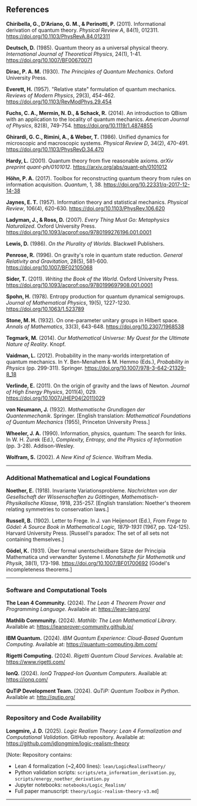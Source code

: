 ## References

**Chiribella, G., D'Ariano, G. M., & Perinotti, P.** (2011). Informational derivation of quantum theory. *Physical Review A*, 84(1), 012311. https://doi.org/10.1103/PhysRevA.84.012311

**Deutsch, D.** (1985). Quantum theory as a universal physical theory. *International Journal of Theoretical Physics*, 24(1), 1-41. https://doi.org/10.1007/BF00670071

**Dirac, P. A. M.** (1930). *The Principles of Quantum Mechanics*. Oxford University Press.

**Everett, H.** (1957). "Relative state" formulation of quantum mechanics. *Reviews of Modern Physics*, 29(3), 454-462. https://doi.org/10.1103/RevModPhys.29.454

**Fuchs, C. A., Mermin, N. D., & Schack, R.** (2014). An introduction to QBism with an application to the locality of quantum mechanics. *American Journal of Physics*, 82(8), 749-754. https://doi.org/10.1119/1.4874855

**Ghirardi, G. C., Rimini, A., & Weber, T.** (1986). Unified dynamics for microscopic and macroscopic systems. *Physical Review D*, 34(2), 470-491. https://doi.org/10.1103/PhysRevD.34.470

**Hardy, L.** (2001). Quantum theory from five reasonable axioms. *arXiv preprint quant-ph/0101012*. https://arxiv.org/abs/quant-ph/0101012

**Höhn, P. A.** (2017). Toolbox for reconstructing quantum theory from rules on information acquisition. *Quantum*, 1, 38. https://doi.org/10.22331/q-2017-12-14-38

**Jaynes, E. T.** (1957). Information theory and statistical mechanics. *Physical Review*, 106(4), 620-630. https://doi.org/10.1103/PhysRev.106.620

**Ladyman, J., & Ross, D.** (2007). *Every Thing Must Go: Metaphysics Naturalized*. Oxford University Press. https://doi.org/10.1093/acprof:oso/9780199276196.001.0001

**Lewis, D.** (1986). *On the Plurality of Worlds*. Blackwell Publishers.

**Penrose, R.** (1996). On gravity's role in quantum state reduction. *General Relativity and Gravitation*, 28(5), 581-600. https://doi.org/10.1007/BF02105068

**Sider, T.** (2011). *Writing the Book of the World*. Oxford University Press. https://doi.org/10.1093/acprof:oso/9780199697908.001.0001

**Spohn, H.** (1978). Entropy production for quantum dynamical semigroups. *Journal of Mathematical Physics*, 19(5), 1227-1230. https://doi.org/10.1063/1.523789

**Stone, M. H.** (1932). On one-parameter unitary groups in Hilbert space. *Annals of Mathematics*, 33(3), 643-648. https://doi.org/10.2307/1968538

**Tegmark, M.** (2014). *Our Mathematical Universe: My Quest for the Ultimate Nature of Reality*. Knopf.

**Vaidman, L.** (2012). Probability in the many-worlds interpretation of quantum mechanics. In Y. Ben-Menahem & M. Hemmo (Eds.), *Probability in Physics* (pp. 299-311). Springer. https://doi.org/10.1007/978-3-642-21329-8_18

**Verlinde, E.** (2011). On the origin of gravity and the laws of Newton. *Journal of High Energy Physics*, 2011(4), 029. https://doi.org/10.1007/JHEP04(2011)029

**von Neumann, J.** (1932). *Mathematische Grundlagen der Quantenmechanik*. Springer. [English translation: *Mathematical Foundations of Quantum Mechanics* (1955), Princeton University Press.]

**Wheeler, J. A.** (1990). Information, physics, quantum: The search for links. In W. H. Zurek (Ed.), *Complexity, Entropy, and the Physics of Information* (pp. 3-28). Addison-Wesley.

**Wolfram, S.** (2002). *A New Kind of Science*. Wolfram Media.

---

### Additional Mathematical and Logical Foundations

**Noether, E.** (1918). Invariante Variationsprobleme. *Nachrichten von der Gesellschaft der Wissenschaften zu Göttingen, Mathematisch-Physikalische Klasse*, 1918, 235-257. [English translation: Noether's theorem relating symmetries to conservation laws.]

**Russell, B.** (1902). Letter to Frege. In J. van Heijenoort (Ed.), *From Frege to Gödel: A Source Book in Mathematical Logic, 1879-1931* (1967, pp. 124-125). Harvard University Press. [Russell's paradox: The set of all sets not containing themselves.]

**Gödel, K.** (1931). Über formal unentscheidbare Sätze der Principia Mathematica und verwandter Systeme I. *Monatshefte für Mathematik und Physik*, 38(1), 173-198. https://doi.org/10.1007/BF01700692 [Gödel's incompleteness theorems.]

---

### Software and Computational Tools

**The Lean 4 Community.** (2024). *The Lean 4 Theorem Prover and Programming Language*. Available at: https://lean-lang.org/

**Mathlib Community.** (2024). *Mathlib: The Lean Mathematical Library*. Available at: https://leanprover-community.github.io/

**IBM Quantum.** (2024). *IBM Quantum Experience: Cloud-Based Quantum Computing*. Available at: https://quantum-computing.ibm.com/

**Rigetti Computing.** (2024). *Rigetti Quantum Cloud Services*. Available at: https://www.rigetti.com/

**IonQ.** (2024). *IonQ Trapped-Ion Quantum Computers*. Available at: https://ionq.com/

**QuTiP Development Team.** (2024). *QuTiP: Quantum Toolbox in Python*. Available at: http://qutip.org/

---

### Repository and Code Availability

**Longmire, J. D.** (2025). *Logic Realism Theory: Lean 4 Formalization and Computational Validation*. GitHub repository. Available at: https://github.com/jdlongmire/logic-realism-theory

[Note: Repository contains:
- Lean 4 formalization (~2,400 lines): `lean/LogicRealismTheory/`
- Python validation scripts: `scripts/eta_information_derivation.py`, `scripts/energy_noether_derivation.py`
- Jupyter notebooks: `notebooks/Logic_Realism/`
- Full paper manuscript: `theory/Logic-realism-theory-v3.md`]

---


